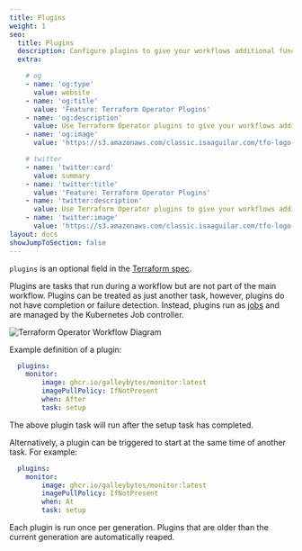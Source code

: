 ```yaml
---
title: Plugins
weight: 1
seo:
  title: Plugins
  description: Configure plugins to give your workflows additional functionality
  extra:

    # og
    - name: 'og:type'
      value: website
    - name: 'og:title'
      value: 'Feature: Terraform Operator Plugins'
    - name: 'og:description'
      value: Use Terraform Operator plugins to give your workflows additional functionality
    - name: 'og:image'
      value: 'https://s3.amazonaws.com/classic.isaaguilar.com/tfo-logo-cir.png'

    # twitter
    - name: 'twitter:card'
      value: summary
    - name: 'twitter:title'
      value: 'Feature: Terraform Operator Plugins'
    - name: 'twitter:description'
      value: Use Terraform Operator plugins to give your workflows additional functionality
    - name: 'twitter:image'
      value: 'https://s3.amazonaws.com/classic.isaaguilar.com/tfo-logo-cir.png'
layout: docs
showJumpToSection: false
---
```


<div class="comment"><code>plugins</code> is an optional field in the <a href="/docs/references/latest/">Terraform spec</a>.</div>

Plugins are tasks that run during a workflow but are not part of the main workflow. Plugins can be treated as just another task, however, plugins do not have completion or failure detection. Instead, plugins run as [jobs](https://kubernetes.io/docs/concepts/workloads/controllers/job/) and are managed by the Kubernetes Job controller.

<img src="/images/plugins.png" alt="Terraform Operator Workflow Diagram"></img>

Example definition of a plugin:

```yaml
  plugins:
    monitor:
        image: ghcr.io/galleybytes/monitor:latest
        imagePullPolicy: IfNotPresent
        when: After
        task: setup
```

The above plugin task will run after the setup task has completed.

Alternatively, a plugin can be triggered to start at the same time of another task. For example:

```yaml
  plugins:
    monitor:
        image: ghcr.io/galleybytes/monitor:latest
        imagePullPolicy: IfNotPresent
        when: At
        task: setup
```

Each plugin is run once per generation. Plugins that are older than the current generation are automatically reaped.